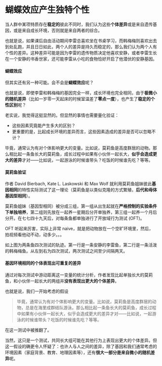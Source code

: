 # 蝴蝶效应产生独特个性

当人群中某项特质存在**稳定的**彼此不同时，我们认为这些**个体差异**或是来自遗传基因，或是来自成长环境，否则就是来自两者的综合。

也就是说，如果课后自由活动期间李雷总喜欢坐在书桌学习，而韩梅梅则喜欢出去到处乱跑，并且日日如此，两个人的差异是持久而稳定的，那么我们认为两个人有个性的差异。这种差异可能是因为李雷的遗传物质决定他喜欢安静，或者李雷生长在一个安静的书香世家，还可能李雷从小吃的食物恰好开启了他潜伏的安静基因。

#### 蝴蝶效应

但其实还有另一种可能。会不会是**蝴蝶效应**呢？

也就是说，即使李雷和韩梅梅的基因完全一样，成长环境也完全相同，由于**极微小的随机差异**（比如一岁零一天起床的时候室温差了**零点一度**），也产生了**稳定的个性区别**呢？

老实说，我觉得这挺显然的。但显然的事情也需要量化验证：

- 这些因素究竟能产生多大的区别？
- 更重要的是，比起成长环境的差异而言，这些因素造成的差异是否可以忽略不计？

毕竟，通常认为有对个体影响更大的变量。比如说，莫莉鱼是高度群居的动物。那么相比起一条鱼长大的莫莉鱼，成长过程中如果有小伙伴一起长大，**似乎会造成更大的差异**才对——比如说，一起游泳的时候谁带头？吃饭的时候谁先吃？等等。

#### 莫莉鱼验证

作者 David Bierbach, Kate L. Laskowski 和 Max Wolf 就利用莫莉鱼姐妹彼此**基因相同**的特性实际测试了这一理论（莫莉鱼是以类似克隆的方式繁殖，**后代和母体基因型相同**）。

莫莉鱼姐妹（基因型相同）被分成三组，第一组从出生起就在**严格控制的实验条件下单独培养**，第二组则先放在一起养一星期后分开单独养，第三组一起养一个月后分开。在七七四十九天后，对每条鱼都单独进行了开放域行为测试 (OFT)。

OFT 听起来厉害，实际上非常 naive，就是把动物放在一个空旷环境里，然后，拍视频看他动不动，动多少。。。

如上图为两条鱼四次测试的轨迹。第一行是一条安静的李雷鱼，第二行是一条活泼的韩梅梅鱼。从左到右为四次测试，两次测试之间至少间隔两天。

#### 基因环境相同的个体表现出可重复的差异

通过对每次测试中游动距离这一变量的统计分析，作者发现比起单独长大的莫莉鱼，和小伙伴一起长大的两组并**没有表现出更大的个体差异**。

也就是说，我们一开始考虑的假设

> 毕竟，通常认为有对个体影响更大的变量。比如说，莫莉鱼是高度群居的动物，总是在海里成群结队游泳。那么相比起一条鱼长大的莫莉鱼，成长过程中如果有小伙伴一起长大，似乎会造成更大的差异才对——比如说，一起游泳的时候谁带头？吃饭的时候谁先吃？等等。

在这一测试中被推翻了。

当然，这只是一个测试，共同长大组可能在其他行为上表现出更大的个体差异。但这一假设的确更令人怀疑了：也许人与人之间的差异，除了基因和我们通常考虑的环境因素（家庭背景、教育、地理因素等），还有**很大一部分是来自微小的随机差异**呢。



